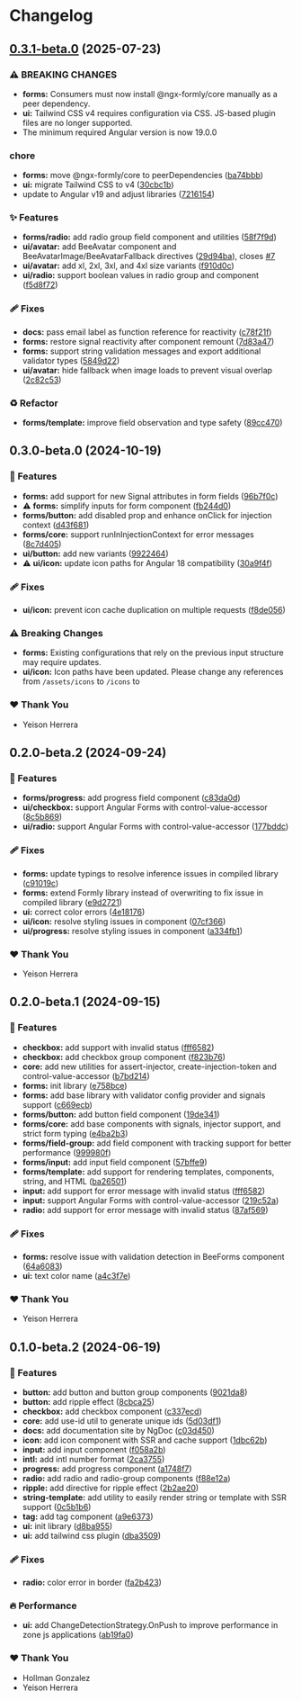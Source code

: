 # Changelog

## [0.3.1-beta.0](https://github.com/flebee/components/compare/v0.3.0-beta.0...v0.3.1-beta.0) (2025-07-23)

### ⚠ BREAKING CHANGES

- **forms:** Consumers must now install @ngx-formly/core manually as a peer dependency.
- **ui:** Tailwind CSS v4 requires configuration via CSS. JS-based plugin files are no longer supported.
- The minimum required Angular version is now 19.0.0

### chore

- **forms:** move @ngx-formly/core to peerDependencies ([ba74bbb](https://github.com/flebee/components/commit/ba74bbb8712d8f65379c11809d296b193b9bd8a2))
- **ui:** migrate Tailwind CSS to v4 ([30cbc1b](https://github.com/flebee/components/commit/30cbc1b265f8b10baf4a6e6cbe46df98985d57a4))
- update to Angular v19 and adjust libraries ([7216154](https://github.com/flebee/components/commit/7216154c04a370732ea1e06465ae4d1f0fbfc0a3))

### ✨ Features

- **forms/radio:** add radio group field component and utilities ([58f7f9d](https://github.com/flebee/components/commit/58f7f9df7eebc77139a21692a00a6143b5c36cef))
- **ui/avatar:** add BeeAvatar component and BeeAvatarImage/BeeAvatarFallback directives ([29d94ba](https://github.com/flebee/components/commit/29d94ba79acb3ec702ca60daf9d262cda93d1ffd)), closes [#7](https://github.com/flebee/components/issues/7)
- **ui/avatar:** add xl, 2xl, 3xl, and 4xl size variants ([f910d0c](https://github.com/flebee/components/commit/f910d0ce834c2b854d958dca3d9d4d4c92ccd2c5))
- **ui/radio:** support boolean values in radio group and component ([f5d8f72](https://github.com/flebee/components/commit/f5d8f72a1d4408faf5c3c0d0eb80411e852c8850))

### 🩹 Fixes

- **docs:** pass email label as function reference for reactivity ([c78f21f](https://github.com/flebee/components/commit/c78f21ff0d3b0bb9eb63bb896eba9f2c4610acf0))
- **forms:** restore signal reactivity after component remount ([7d83a47](https://github.com/flebee/components/commit/7d83a4727cb1084a8930eb0855cb062d1d62f58c))
- **forms:** support string validation messages and export additional validator types ([5849d22](https://github.com/flebee/components/commit/5849d22e7d15e203c05ade007b0abf31d77b522e))
- **ui/avatar:** hide fallback when image loads to prevent visual overlap ([2c82c53](https://github.com/flebee/components/commit/2c82c53d1c416e8f7edb3b317d3f0b0cfb3b79cc))

### ♻️ Refactor

- **forms/template:** improve field observation and type safety ([89cc470](https://github.com/flebee/components/commit/89cc470efc2c774cea61222e582f029739a425bd))

## 0.3.0-beta.0 (2024-10-19)

### 🚀 Features

- **forms:** add support for new Signal attributes in form fields ([96b7f0c](https://github.com/flebee/components/commit/96b7f0c))
- ⚠️ **forms:** simplify inputs for form component ([fb244d0](https://github.com/flebee/components/commit/fb244d0))
- **forms/button:** add disabled prop and enhance onClick for injection context ([d43f681](https://github.com/flebee/components/commit/d43f681))
- **forms/core:** support runInInjectionContext for error messages ([8c7d405](https://github.com/flebee/components/commit/8c7d405))
- **ui/button:** add new variants ([9922464](https://github.com/flebee/components/commit/9922464))
- ⚠️ **ui/icon:** update icon paths for Angular 18 compatibility ([30a9f4f](https://github.com/flebee/components/commit/30a9f4f))

### 🩹 Fixes

- **ui/icon:** prevent icon cache duplication on multiple requests ([f8de056](https://github.com/flebee/components/commit/f8de056))

### ⚠️ Breaking Changes

- **forms:** Existing configurations that rely on the previous input structure may require updates.
- **ui/icon:** Icon paths have been updated. Please change any references from `/assets/icons` to `/icons` to

### ❤️ Thank You

- Yeison Herrera

## 0.2.0-beta.2 (2024-09-24)

### 🚀 Features

- **forms/progress:** add progress field component ([c83da0d](https://github.com/flebee/components/commit/c83da0d))
- **ui/checkbox:** support Angular Forms with control-value-accessor ([8c5b869](https://github.com/flebee/components/commit/8c5b869))
- **ui/radio:** support Angular Forms with control-value-accessor ([177bddc](https://github.com/flebee/components/commit/177bddc))

### 🩹 Fixes

- **forms:** update typings to resolve inference issues in compiled library ([c91019c](https://github.com/flebee/components/commit/c91019c))
- **forms:** extend Formly library instead of overwriting to fix issue in compiled library ([e9d2721](https://github.com/flebee/components/commit/e9d2721))
- **ui:** correct color errors ([4e18176](https://github.com/flebee/components/commit/4e18176))
- **ui/icon:** resolve styling issues in component ([07cf366](https://github.com/flebee/components/commit/07cf366))
- **ui/progress:** resolve styling issues in component ([a334fb1](https://github.com/flebee/components/commit/a334fb1))

### ❤️ Thank You

- Yeison Herrera

## 0.2.0-beta.1 (2024-09-15)

### 🚀 Features

- **checkbox:** add support with invalid status ([fff6582](https://github.com/flebee/components/commit/fff6582))
- **checkbox:** add checkbox group component ([f823b76](https://github.com/flebee/components/commit/f823b76))
- **core:** add new utilities for assert-injector, create-injection-token and control-value-accessor ([b7bd214](https://github.com/flebee/components/commit/b7bd214))
- **forms:** init library ([e758bce](https://github.com/flebee/components/commit/e758bce))
- **forms:** add base library with validator config provider and signals support ([c669ecb](https://github.com/flebee/components/commit/c669ecb))
- **forms/button:** add button field component ([19de341](https://github.com/flebee/components/commit/19de341))
- **forms/core:** add base components with signals, injector support, and strict form typing ([e4ba2b3](https://github.com/flebee/components/commit/e4ba2b3))
- **forms/field-group:** add field component with tracking support for better performance ([999980f](https://github.com/flebee/components/commit/999980f))
- **forms/input:** add input field component ([57bffe9](https://github.com/flebee/components/commit/57bffe9))
- **forms/template:** add support for rendering templates, components, string, and HTML ([ba26501](https://github.com/flebee/components/commit/ba26501))
- **input:** add support for error message with invalid status ([fff6582](https://github.com/flebee/components/commit/fff6582))
- **input:** support Angular Forms with control-value-accessor ([219c52a](https://github.com/flebee/components/commit/219c52a))
- **radio:** add support for error message with invalid status ([87af569](https://github.com/flebee/components/commit/87af569))

### 🩹 Fixes

- **forms:** resolve issue with validation detection in BeeForms component ([64a6083](https://github.com/flebee/components/commit/64a6083))
- **ui:** text color name ([a4c3f7e](https://github.com/flebee/components/commit/a4c3f7e))

### ❤️ Thank You

- Yeison Herrera

## 0.1.0-beta.2 (2024-06-19)

### 🚀 Features

- **button:** add button and button group components ([9021da8](https://github.com/flebee/components/commit/9021da8))
- **button:** add ripple effect ([8cbca25](https://github.com/flebee/components/commit/8cbca25))
- **checkbox:** add checkbox component ([c337ecd](https://github.com/flebee/components/commit/c337ecd))
- **core:** add use-id util to generate unique ids ([5d03df1](https://github.com/flebee/components/commit/5d03df1))
- **docs:** add documentation site by NgDoc ([c03d450](https://github.com/flebee/components/commit/c03d450))
- **icon:** add icon component with SSR and cache support ([1dbc62b](https://github.com/flebee/components/commit/1dbc62b))
- **input:** add input component ([f058a2b](https://github.com/flebee/components/commit/f058a2b))
- **intl:** add intl number format ([2ca3755](https://github.com/flebee/components/commit/2ca3755))
- **progress:** add progress component ([a1748f7](https://github.com/flebee/components/commit/a1748f7))
- **radio:** add radio and radio-group components ([f88e12a](https://github.com/flebee/components/commit/f88e12a))
- **ripple:** add directive for ripple effect ([2b2ae20](https://github.com/flebee/components/commit/2b2ae20))
- **string-template:** add utility to easily render string or template with SSR support ([0c5b1b6](https://github.com/flebee/components/commit/0c5b1b6))
- **tag:** add tag component ([a9e6373](https://github.com/flebee/components/commit/a9e6373))
- **ui:** init library ([d8ba955](https://github.com/flebee/components/commit/d8ba955))
- **ui:** add tailwind css plugin ([dba3509](https://github.com/flebee/components/commit/dba3509))

### 🩹 Fixes

- **radio:** color error in border ([fa2b423](https://github.com/flebee/components/commit/fa2b423))

### 🔥 Performance

- **ui:** add ChangeDetectionStrategy.OnPush to improve performance in zone js applications ([ab19fa0](https://github.com/flebee/components/commit/ab19fa0))

### ❤️ Thank You

- Hollman Gonzalez
- Yeison Herrera
